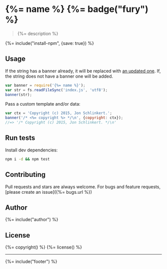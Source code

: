 # {%= name %} {%= badge("fury") %}

> {%= description %}

{%= include("install-npm", {save: true}) %}

## Usage

If the string has a banner already, it will be replaced with [an updated one](./fixtures). If, the string does not have a banner one will be added.

```js
var banner = require('{%= name %}');
var str = fs.readFileSync('index.js', 'utf8');
banner(str);
```

Pass a custom template and/or data:

```js
var ctx = 'Copyright (c) 2015, Jon Schlinkert.';
banner('/* <%= copyright %> */\n', {copyright: ctx});
//=> '/* Copyright (c) 2015, Jon Schlinkert. */\n'
```


## Run tests

Install dev dependencies:

```bash
npm i -d && npm test
```

## Contributing
Pull requests and stars are always welcome. For bugs and feature requests, [please create an issue]({%= bugs.url %})

## Author
{%= include("author") %}

## License
{%= copyright() %}
{%= license() %}

***

{%= include("footer") %}
